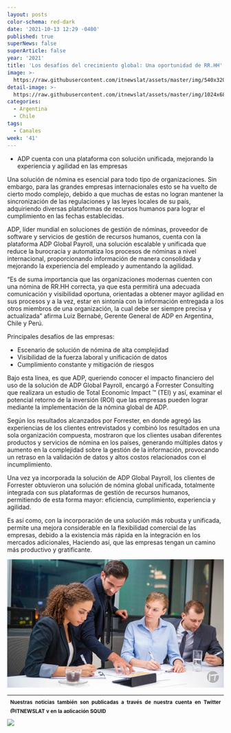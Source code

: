 ```yaml
---
layout: posts
color-schema: red-dark
date: '2021-10-13 12:29 -0400'
published: true
superNews: false
superArticle: false
year: '2021'
title: 'Los desafíos del crecimiento global: Una oportunidad de RR.HH'
image: >-
  https://raw.githubusercontent.com/itnewslat/assets/master/img/540x320/Gerentes-p.jpg
detail-image: >-
  https://raw.githubusercontent.com/itnewslat/assets/master/img/1024x680/Gerentes-g.jpg
categories:
  - Argentina
  - Chile
tags:
  - Canales
week: '41'
---
```

 
- ADP cuenta con una plataforma con solución unificada, mejorando la experiencia y agilidad en las empresas

Una solución de nómina es esencial para todo tipo de organizaciones. Sin embargo, para las grandes empresas internacionales esto se ha vuelto de cierto modo complejo, debido a que muchas de estas no logran mantener la sincronización de las regulaciones y las leyes locales de su país, adquiriendo diversas plataformas de recursos humanos para lograr el cumplimiento en las fechas establecidas.
 
ADP, líder mundial en soluciones de gestión de nóminas, proveedor de software y servicios de gestión de recursos humanos, cuenta con la plataforma ADP Global Payroll, una solución escalable y unificada que reduce la burocracia y automatiza los procesos de nóminas a nivel internacional, proporcionando información de manera consolidada y mejorando la experiencia del empleado y aumentando la agilidad.
 
“Es de suma importancia que las organizaciones modernas cuenten con una nómina de RR.HH correcta, ya que esta permitirá una adecuada comunicación y visibilidad oportuna, orientadas a obtener mayor agilidad en sus procesos y a la vez, estar en sintonía con la información entregada a los otros miembros de una organización, la cual debe ser siempre precisa y actualizada” afirma Luiz Bernabé, Gerente General de ADP en Argentina, Chile y Perú.
 
Principales desafíos de las empresas:
 
- Escenario de solución de nómina de alta complejidad
- Visibilidad de la fuerza laboral y unificación de datos
- Cumplimiento constante y mitigación de riesgos
 
Bajo esta línea, es que ADP, queriendo conocer el impacto financiero del uso de la solución de ADP Global Payroll, encargó a Forrester Consulting que realizara un estudio de Total Economic Impact ™ (TEI) y así, examinar el potencial retorno de la inversión (ROI) que las empresas pueden lograr mediante la implementación de la nómina global de ADP.
 
Según los resultados alcanzados por Forrester, en donde agregó las experiencias de los clientes entrevistados y combinó los resultados en una sola organización compuesta, mostraron que los clientes usaban diferentes productos y servicios de nómina en los países, generando múltiples datos y aumento en la complejidad sobre la gestión de la información, provocando un retraso en la validación de datos y altos costos relacionados con el incumplimiento.
 
Una vez ya incorporada la solución de ADP Global Payroll, los clientes de Forrester obtuvieron una solución de nómina global unificada, totalmente integrada con sus plataformas de gestión de recursos humanos, permitiendo de esta forma mayor: eficiencia, cumplimiento, experiencia y agilidad.
 
Es así como, con la incorporación de una solución más robusta y unificada, permite una mejora considerable en la flexibilidad comercial de las empresas, debido a la existencia más rápida en la integración en los mercados adicionales, Haciendo así, que las empresas tengan un camino más productivo y gratificante.

![](https://raw.githubusercontent.com/itnewslat/assets/master/img/540x320/Gerentes-p.jpg)

<table style="height: 42px;" width="569">
<tbody>
<tr>
<td style="text-align: justify;"><sub><strong>Nuestras noticias también son publicadas a través de nuestra cuenta en Twitter <a href="https://twitter.com/itnewslat?lang=es">@ITNEWSLAT</a> y en la aplicación <a href="https://squidapp.co/en/">SQUID</a></strong></sub></td>
</tr>
</tbody>
</table>

<img src="https://tracker.metricool.com/c3po.jpg?hash=56f88a41e39ab42c063cc51676587a04"/>
